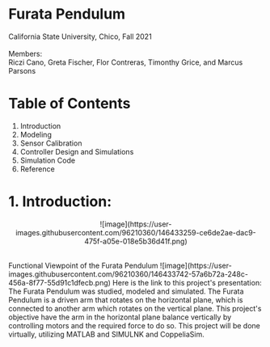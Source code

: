# Furata Pendulum
California State University, Chico, Fall 2021 <br/>
<br/>
Members: <br/>
Riczi Cano, Greta Fischer, Flor Contreras, Timonthy Grice, and Marcus Parsons <br/>
# Table of Contents <br/>
1. Introduction
2. Modeling
3. Sensor Calibration
4. Controller Design and Simulations
5. Simulation Code
6. Reference
# 1. Introduction:
<p align="center">
  ![image](https://user-images.githubusercontent.com/96210360/146433259-ce6de2ae-dac9-475f-a05e-018e5b36d41f.png) 
 </p> <br/>
Functional Viewpoint of the Furata Pendulum
![image](https://user-images.githubusercontent.com/96210360/146433742-57a6b72a-248c-456a-8f77-55d91c1dfecb.png)
Here is the link to this project's presentation: <br/>
The Furata Pendulum was studied, modeled and simulated. The Furata Pendulum is a driven arm that rotates on the horizontal plane, which is connected to another arm which rotates on the vertical plane. This project's objective have the arm in the horizontal plane balance vertically by controlling motors and the required force to do so. This project will be done virtually, utilizing MATLAB and SIMULNK and CoppeliaSim.


